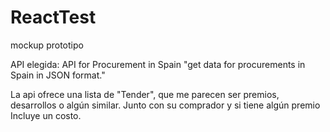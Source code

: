 # ReactTest
mockup prototipo 

API elegida: API for Procurement in Spain
"get data for procurements in Spain in JSON format."

La api ofrece una lista de "Tender", que me parecen ser
premios, desarrollos o algún similar.
Junto con su comprador y si tiene algún premio
Incluye un costo.